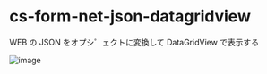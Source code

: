 # cs-form-net-json-datagridview
WEB の JSON をオプシ゜ェクトに変換して DataGridView で表示する

![image](https://user-images.githubusercontent.com/1501327/131457879-fdce0452-a2bf-447d-a8d1-ceab56437666.png)

